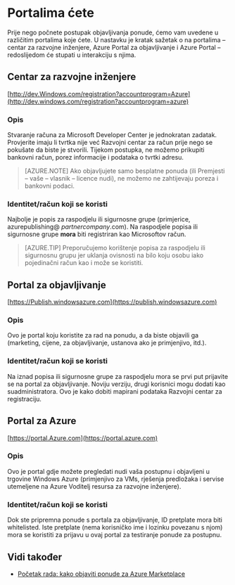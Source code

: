 <properties
   pageTitle="Pregled različitih portalima potrebne za stvaranje ponude za Marketplace | Microsoft Azure"
   description="Pregled različitih portalima potrebne za stvaranje ponude za Marketplace"
   services="marketplace-publishing"
   documentationCenter=""
   authors="HannibalSII"
   manager="hascipio"
   editor=""/>

<tags
   ms.service="marketplace"
   ms.devlang="na"
   ms.topic="article"
   ms.tgt_pltfrm="na"
   ms.workload="na"
   ms.date="07/27/2016"
   ms.author="hascipio" />


# <a name="portals-you-will-need"></a>Portalima ćete
Prije nego počnete postupak objavljivanja ponude, ćemo vam uvedene u različitim portalima koje ćete. U nastavku je kratak sažetak o na portalima – centar za razvojne inženjere, Azure Portal za objavljivanje i Azure Portal – redoslijedom će stupati u interakciju s njima.                                                                            
## <a name="developer-center"></a>Centar za razvojne inženjere
[http://dev.Windows.com/registration?accountprogram=Azure](http://dev.windows.com/registration?accountprogram=azure)
### <a name="description"></a>Opis
Stvaranje računa za Microsoft Developer Center je jednokratan zadatak. Provjerite imaju li tvrtka nije već Razvojni centar za račun prije nego se pokušate da biste je stvorili. Tijekom postupka, ne možemo prikupiti bankovni račun, porez informacije i podataka o tvrtki adresu.

> [AZURE.NOTE] Ako objavljujete samo besplatne ponuda (ili Premjesti – vaše – vlasnik – licence nudi), ne možemo ne zahtijevaju poreza i bankovni podaci.

### <a name="identityaccount-used"></a>Identitet/račun koji se koristi
Najbolje je popis za raspodjelu ili sigurnosne grupe (primjerice, azurepublishing@ *partnercompany*.com). Na raspodjele popisa ili sigurnosne grupe **mora** biti registriran kao Microsoftov račun.

> [AZURE.TIP] Preporučujemo korištenje popisa za raspodjelu ili sigurnosnu grupu jer uklanja ovisnosti na bilo koju osobu iako pojedinačni račun kao i može se koristiti.

## <a name="publishing-portal"></a>Portal za objavljivanje
[https://Publish.windowsazure.com](https://publish.windowsazure.com)

### <a name="description"></a>Opis
Ovo je portal koju koristite za rad na ponudu, a da biste objavili ga (marketing, cijene, za objavljivanje, ustanova ako je primjenjivo, itd.).

### <a name="identityaccount-used"></a>Identitet/račun koji se koristi
Na iznad popisa ili sigurnosne grupe za raspodjelu mora se prvi put prijavite se na portal za objavljivanje. Noviju verziju, drugi korisnici mogu dodati kao suadministratora. Ovo je kako dobiti mapirani podataka Razvojni centar za registraciju.

## <a name="azure-portal"></a>Portal za Azure
[https://portal.Azure.com](https://portal.azure.com)
### <a name="description"></a>Opis
Ovo je portal gdje možete pregledati nudi vaša postupnu i objavljeni u trgovine Windows Azure (primjenjivo za VMs, rješenja predložaka i servise utemeljene na Azure Voditelj resursa za razvojne inženjere).
### <a name="identityaccount-used"></a>Identitet/račun koji se koristi
Dok ste pripremna ponude s portala za objavljivanje, ID pretplate mora biti whitelisted. Iste pretplate (nema korisničko ime i lozinku povezanu s njom) mora se koristiti za prijavu u ovaj portal za testiranje ponude za postupnu.

## <a name="see-also"></a>Vidi također
- [Početak rada: kako objaviti ponude za Azure Marketplace](marketplace-publishing-getting-started.md)
